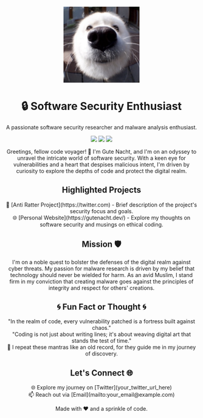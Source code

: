 <!-- Replace with your profile image -->
<p align="center">
  <img src="/img/unknown11.png" alt="Gute Nacht" width="200">
</p>

<!-- Title/Header -->
<h1 align="center">🔒 Software Security Enthusiast</h1>

<!-- Subtitle/Tagline -->
<p align="center">A passionate software security researcher and malware analysis enthusiast.</p>

<!-- Shields/Badges - Customize with your preferred shields -->
<p align="center">
  <img src="https://img.shields.io/badge/Focus-Software%20Security-brightgreen">
  <img src="https://img.shields.io/badge/Passion-Malware%20Research-blue">
  <img src="https://img.shields.io/badge/Belief-Anti%20Malware%20Creation-red">
</p>

<!-- Introduction -->
<p align="center">
  Greetings, fellow code voyager! 👋 I'm Gute Nacht, and I'm on an odyssey to unravel the intricate world of software security. With a keen eye for vulnerabilities and a heart that despises malicious intent, I'm driven by curiosity to explore the depths of code and protect the digital realm.
</p>

<!-- Highlighted Projects/Contributions -->
<h2 align="center">Highlighted Projects</h2>

<!-- Replace with your project details -->
<p align="center">
  🌟 [Anti Ratter Project](https://twitter.com) - Brief description of the project's security focus and goals.
  <br>
  🌐 [Personal Website](https://gutenacht.dev/) - Explore my thoughts on software security and musings on ethical coding.
</p>

<!-- Mission Statement -->
<h2 align="center">Mission 🛡️</h2>

<p align="center">
  I'm on a noble quest to bolster the defenses of the digital realm against cyber threats. My passion for malware research is driven by my belief that technology should never be wielded for harm. As an avid Muslim, I stand firm in my conviction that creating malware goes against the principles of integrity and respect for others' creations.
</p>

<!-- Random Fact/Quote/Repeat Section -->
<h2 align="center">🌀 Fun Fact or Thought 🌀</h2>

<p align="center">
  "In the realm of code, every vulnerability patched is a fortress built against chaos."
  <br>
  "Coding is not just about writing lines; it's about weaving digital art that stands the test of time."
  <br>
  🔄 I repeat these mantras like an old record, for they guide me in my journey of discovery.
</p>

<!-- Let's Connect -->
<h2 align="center">Let's Connect 🌐</h2>

<p align="center">
  🌐 Explore my journey on [Twitter](your_twitter_url_here)
  <br>
  📫 Reach out via [Email](mailto:your_email@example.com)
</p>

<!-- Footer -->
<p align="center">
  Made with ❤️ and a sprinkle of code.
</p>
